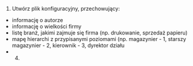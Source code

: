 1. Utwórz plik konfiguracyjny, przechowujący:
- informację o autorze
- informację o wielkości firmy
- listę branż, jakimi zajmuje się firma (np. drukowanie, sprzedaż papieru)
- mapę hierarchi z przypisanymi poziomami (np. magazynier - 1, starszy magazynier - 2, kierownik - 3, dyrektor działu
 - 4)
